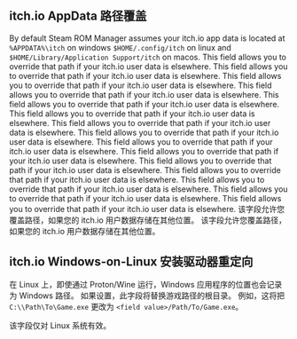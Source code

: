 #

## itch.io AppData 路径覆盖
By default Steam ROM Manager assumes your itch.io app data is located at `%APPDATA%\itch` on windows `$HOME/.config/itch` on linux and `$HOME/Library/Application Support/itch` on macos. This field allows you to override that path if your itch.io user data is elsewhere. This field allows you to override that path if your itch.io user data is elsewhere. This field allows you to override that path if your itch.io user data is elsewhere. This field allows you to override that path if your itch.io user data is elsewhere. This field allows you to override that path if your itch.io user data is elsewhere. This field allows you to override that path if your itch.io user data is elsewhere. This field allows you to override that path if your itch.io user data is elsewhere. This field allows you to override that path if your itch.io user data is elsewhere. This field allows you to override that path if your itch.io user data is elsewhere. This field allows you to override that path if your itch.io user data is elsewhere. This field allows you to override that path if your itch.io user data is elsewhere. This field allows you to override that path if your itch.io user data is elsewhere. This field allows you to override that path if your itch.io user data is elsewhere. This field allows you to override that path if your itch.io user data is elsewhere. This field allows you to override that path if your itch.io user data is elsewhere. 该字段允许您覆盖路径，如果您的 itch.io 用户数据存储在其他位置。 该字段允许您覆盖路径，如果您的 itch.io 用户数据存储在其他位置。

## itch.io Windows-on-Linux 安装驱动器重定向
在 Linux 上，即使通过 Proton/Wine 运行，Windows 应用程序的位置也会记录为 Windows 路径。 如果设置，此字段将替换游戏路径的根目录。 例如，这将把 `C:\\Path\To\Game.exe` 更改为 `<field value>/Path/To/Game.exe`。

该字段仅对 Linux 系统有效。
